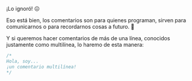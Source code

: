 ¡Lo ignoró! :confounded:

Eso está bien, los comentarios son para quienes programan, sirven para comunicarnos o para recordarnos cosas a futuro. :brain:

Y si queremos hacer comentarios de más de una línea, conocidos justamente como multilínea, lo haremo de esta manera:

```javascript
/*
Hola, soy...
¡un comentario multilínea!
*/
```